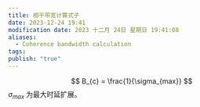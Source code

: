 ```yaml
---
title: 相干带宽计算式子
date: 2023-12-24 19:41
modification date: 2023 十二月 24日 星期日 19:41:08
aliases:
  - Coherence bandwidth calculation
tags: 
publish: "true"
---
```

$$
B_{c} = \frac{1}{\sigma_{max}}
$$
$\sigma_{max}$ 为最大时延扩展。
